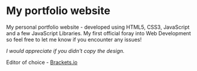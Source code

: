 My portfolio website
=======================

My personal portfolio website - developed using HTML5, CSS3, JavaScript and a few JavaScript Libraries.
My first official foray into Web Development so feel free to let me know if you encounter any issues! 

*I would appreciate if you didn't copy the design.*


Editor of choice - [Brackets.io](http://brackets.io)




